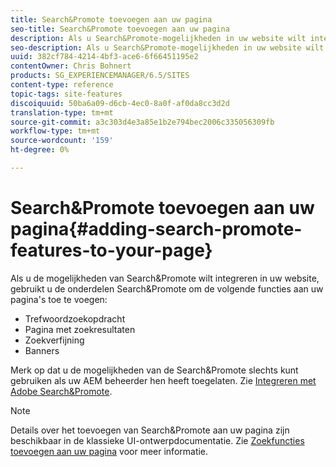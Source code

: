 ```yaml
---
title: Search&Promote toevoegen aan uw pagina
seo-title: Search&Promote toevoegen aan uw pagina
description: Als u Search&Promote-mogelijkheden in uw website wilt integreren, gebruikt u de Search&Promote om trefwoordzoekacties, pagina met zoekresultaten, verfijnde zoekopdrachten en bannerfuncties aan uw pagina toe te voegen
seo-description: Als u Search&Promote-mogelijkheden in uw website wilt integreren, gebruikt u de Search&Promote om trefwoordzoekacties, pagina met zoekresultaten, verfijnde zoekopdrachten en bannerfuncties aan uw pagina toe te voegen
uuid: 382cf784-4214-4bf3-ace6-6f66451195e2
contentOwner: Chris Bohnert
products: SG_EXPERIENCEMANAGER/6.5/SITES
content-type: reference
topic-tags: site-features
discoiquuid: 50ba6a09-d6cb-4ec0-8a0f-af0da8cc3d2d
translation-type: tm+mt
source-git-commit: a3c303d4e3a85e1b2e794bec2006c335056309fb
workflow-type: tm+mt
source-wordcount: '159'
ht-degree: 0%

---
```



# Search&amp;Promote toevoegen aan uw pagina{#adding-search-promote-features-to-your-page}

Als u de mogelijkheden van Search&amp;Promote wilt integreren in uw website, gebruikt u de onderdelen Search&amp;Promote om de volgende functies aan uw pagina&#39;s toe te voegen:

* Trefwoordzoekopdracht
* Pagina met zoekresultaten
* Zoekverfijning
* Banners

Merk op dat u de mogelijkheden van de Search&amp;Promote slechts kunt gebruiken als uw AEM beheerder hen heeft toegelaten. Zie [Integreren met Adobe Search&amp;Promote](/help/sites-administering/search-and-promote.md).

>[!NOTE]
>
>Details over het toevoegen van Search&amp;Promote aan uw pagina zijn beschikbaar in de klassieke UI-ontwerpdocumentatie. Zie [Zoekfuncties toevoegen aan uw pagina](/help/sites-classic-ui-authoring/classic-feature-search-promote.md) voor meer informatie.

